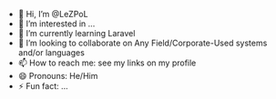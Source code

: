 - 👋 Hi, I’m @LeZPoL
- 👀 I’m interested in ...
- 🌱 I’m currently learning Laravel
- 💞️ I’m looking to collaborate on Any Field/Corporate-Used systems and/or languages 
- 📫 How to reach me: see my links on my profile
- 😄 Pronouns: He/Him
- ⚡ Fun fact: ...

<!---
LeZPoL/LeZPoL is a ✨ special ✨ repository because its `README.md` (this file) appears on your GitHub profile.
You can click the Preview link to take a look at your changes.
--->
